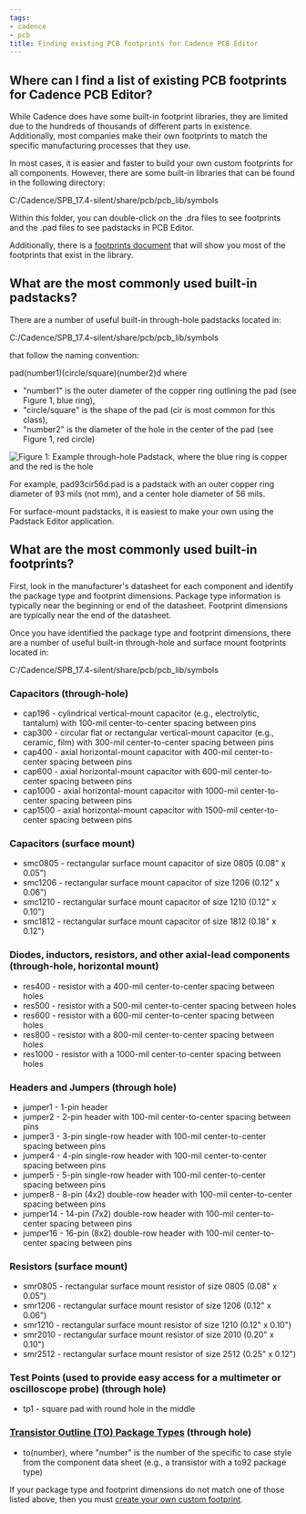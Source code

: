 ```yaml
---
tags:
- cadence
- pcb
title: Finding existing PCB footprints for Cadence PCB Editor
---
```


## Where can I find a list of existing PCB footprints for Cadence PCB Editor?

While Cadence does have some built-in footprint libraries, they are limited due to the hundreds of thousands of different parts in existence. Additionally, most companies make their own footprints to match the specific manufacturing processes that they use.

In most cases, it is easier and faster to build your own custom footprints for all components. However, there are some built-in libraries that can be found in the following directory:

C:/Cadence/SPB_17.4-silent/share/pcb/pcb_lib/symbols

Within this folder, you can double-click on the .dra files to see footprints and the .pad files to see padstacks in PCB Editor.

Additionally, there is a [footprints document](https://drive.google.com/file/d/1zVosc_4U5ubucQU0fOhIIONPz780_0aY/view) that will show you most of the footprints that exist in the library.

## What are the most commonly used built-in padstacks?

There are a number of useful built-in through-hole padstacks located in:

C:/Cadence/SPB_17.4-silent/share/pcb/pcb_lib/symbols

that follow the naming convention:

pad(number1)(circle/square)(number2)d where

-   "number1" is the outer diameter of the copper ring outlining the pad (see Figure 1, blue ring),
-   "circle/square" is the shape of the pad (cir is most common for this class),
-   "number2" is the diameter of the hole in the center of the pad (see Figure 1, red circle)

![Figure 1: Example through-hole Padstack, where the blue ring is copper and the red is the hole](/larger/image0164.png)
   
  
For example, pad93cir56d.pad is a padstack with an outer copper ring diameter of 93 mils (not mm), and a center hole diameter of 56 mils.

For surface-mount padstacks, it is easiest to make your own using the Padstack Editor application.

## What are the most commonly used built-in footprints?

First, look in the manufacturer's datasheet for each component and identify the package type and footprint dimensions. Package type information is typically near the beginning or end of the datasheet. Footprint dimensions are typically near the end of the datasheet.

Once you have identified the package type and footprint dimensions, there are a number of useful built-in through-hole and surface mount footprints located in:

C:/Cadence/SPB_17.4-silent/share/pcb/pcb_lib/symbols

### Capacitors (through-hole)

-   cap196 - cylindrical vertical-mount capacitor (e.g., electrolytic, tantalum) with 100-mil center-to-center spacing between pins
-   cap300 - circular flat or rectangular vertical-mount capacitor (e.g., ceramic, film) with 300-mil center-to-center spacing between pins
-   cap400 - axial horizontal-mount capacitor with 400-mil center-to-center spacing between pins
-   cap600 - axial horizontal-mount capacitor with 600-mil center-to-center spacing between pins
-   cap1000 - axial horizontal-mount capacitor with 1000-mil center-to-center spacing between pins
-   cap1500 - axial horizontal-mount capacitor with 1500-mil center-to-center spacing between pins

### Capacitors (surface mount)

-   smc0805 - rectangular surface mount capacitor of size 0805 (0.08" x 0.05")
-   smc1206 - rectangular surface mount capacitor of size 1206 (0.12" x 0.06")
-   smc1210 - rectangular surface mount capacitor of size 1210 (0.12" x 0.10") 
-   smc1812 - rectangular surface mount capacitor of size 1812 (0.18" x 0.12")

### Diodes, inductors, resistors, and other axial-lead components (through-hole, horizontal mount)

-   res400 - resistor with a 400-mil center-to-center spacing between holes
-   res500 - resistor with a 500-mil center-to-center spacing between holes
-   res600 - resistor with a 600-mil center-to-center spacing between holes
-   res800 - resistor with a 800-mil center-to-center spacing between holes
-   res1000 - resistor with a 1000-mil center-to-center spacing between holes

### Headers and Jumpers (through hole)

-   jumper1 - 1-pin header
-   jumper2 - 2-pin header with 100-mil center-to-center spacing between pins
-   jumper3 - 3-pin single-row header with 100-mil center-to-center spacing between pins
-   jumper4 - 4-pin single-row header with 100-mil center-to-center spacing between pins
-   jumper5 - 5-pin single-row header with 100-mil center-to-center spacing between pins
-   jumper8 - 8-pin (4x2) double-row header with 100-mil center-to-center spacing between pins
-   jumper14 - 14-pin (7x2) double-row header with 100-mil center-to-center spacing between pins
-   jumper16 - 16-pin (8x2) double-row header with 100-mil center-to-center spacing between pins

### Resistors (surface mount)

-   smr0805 - rectangular surface mount resistor of size 0805 (0.08" x 0.05")
-   smr1206 - rectangular surface mount resistor of size 1206 (0.12" x 0.06")
-   smr1210 - rectangular surface mount resistor of size 1210 (0.12" x 0.10") 
-   smr2010 - rectangular surface mount resistor of size 2010 (0.20" x 0.10")
-   smr2512 - rectangular surface mount resistor of size 2512 (0.25" x 0.12")

### Test Points (used to provide easy access for a multimeter or oscilloscope probe) (through hole)

-   tp1 - square pad with round hole in the middle

### [Transistor Outline (TO) Package Types](http://eesemi.com/to-types.htm) (through hole)

-   to(number), where "number" is the number of the specific to case style from the component data sheet (e.g., a transistor with a to92 package type)

If your package type and footprint dimensions do not match one of those listed above, then you must [create your own custom footprint](creating-custom-footprints.html).
